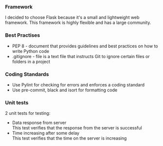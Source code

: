 ### Framework

I decided to choose Flask because it's a small and lightweight web framework. This framework is highly flexible and has a large community.

### Best Practises

- PEP 8 - document that provides guidelines and best practices on how to write Python code
- .gitignore - file is a text file that instructs Git to ignore certain files or folders in a project

### Coding Standards

- Use Pylint for checking for errors and enforces a coding standard
- Use pre-commit, black and isort for formatting code

### Unit tests

2 unit tests for testing:
* Data response from server\
    This test verifies that the response from the server is successful
* Time increasing after some delay\
    This test verifies that the time on the server is increasing

